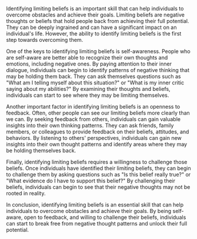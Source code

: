 Identifying limiting beliefs is an important skill that can help individuals to overcome obstacles and achieve their goals. Limiting beliefs are negative thoughts or beliefs that hold people back from achieving their full potential. They can be deeply ingrained and can have a significant impact on an individual's life. However, the ability to identify limiting beliefs is the first step towards overcoming them.

One of the keys to identifying limiting beliefs is self-awareness. People who are self-aware are better able to recognize their own thoughts and emotions, including negative ones. By paying attention to their inner dialogue, individuals can begin to identify patterns of negative thinking that may be holding them back. They can ask themselves questions such as "What am I telling myself about this situation?" or "What is my inner critic saying about my abilities?" By examining their thoughts and beliefs, individuals can start to see where they may be limiting themselves.

Another important factor in identifying limiting beliefs is an openness to feedback. Often, other people can see our limiting beliefs more clearly than we can. By seeking feedback from others, individuals can gain valuable insights into their own thinking patterns. They can ask friends, family members, or colleagues to provide feedback on their beliefs, attitudes, and behaviors. By listening to others' perspectives, individuals can gain new insights into their own thought patterns and identify areas where they may be holding themselves back.

Finally, identifying limiting beliefs requires a willingness to challenge those beliefs. Once individuals have identified their limiting beliefs, they can begin to challenge them by asking questions such as "Is this belief really true?" or "What evidence do I have to support this belief?" By challenging their beliefs, individuals can begin to see that their negative thoughts may not be rooted in reality.

In conclusion, identifying limiting beliefs is an essential skill that can help individuals to overcome obstacles and achieve their goals. By being self-aware, open to feedback, and willing to challenge their beliefs, individuals can start to break free from negative thought patterns and unlock their full potential.